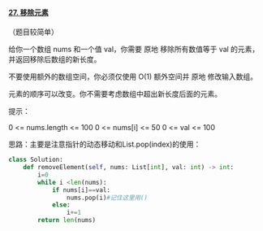 #### [27. 移除元素](https://leetcode.cn/problems/remove-element/)

（题目较简单）

给你一个数组 nums 和一个值 val，你需要 原地 移除所有数值等于 val 的元素，并返回移除后数组的新长度。

不要使用额外的数组空间，你必须仅使用 O(1) 额外空间并 原地 修改输入数组。

元素的顺序可以改变。你不需要考虑数组中超出新长度后面的元素。


提示：

0 <= nums.length <= 100
0 <= nums[i] <= 50
0 <= val <= 100



思路：主要是注意指针的动态移动和List.pop(index)的使用：

```python
class Solution:
    def removeElement(self, nums: List[int], val: int) -> int:
        i=0
        while i <len(nums):
            if nums[i]==val:
                nums.pop(i)#记住这里用()
            else:
                i+=1
        return len(nums)
```

